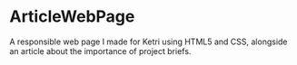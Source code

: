 # ArticleWebPage
A responsible web page I made for Ketri using HTML5 and CSS, alongside an article about the importance of project briefs.
